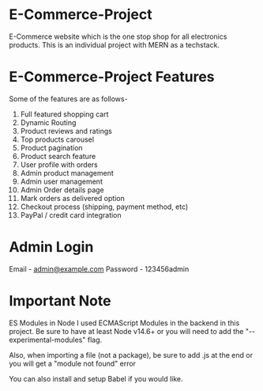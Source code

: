 #  E-Commerce-Project
 E-Commerce website which is the one stop shop for all electronics products. This is an individual project with MERN as a techstack.


#  E-Commerce-Project Features
Some of the features are as follows-

1. Full featured shopping cart
2. Dynamic Routing
3. Product reviews and ratings
4. Top products carousel
5. Product pagination
6. Product search feature
7. User profile with orders
8. Admin product management
9. Admin user management
10. Admin Order details page
11. Mark orders as delivered option
12. Checkout process (shipping, payment method, etc)
13. PayPal / credit card integration

# Admin Login 
Email - admin@example.com
Password - 123456admin


# Important Note
ES Modules in Node
I used ECMAScript Modules in the backend in this project. Be sure to have at least Node v14.6+ or you will need to add the "--experimental-modules" flag.

Also, when importing a file (not a package), be sure to add .js at the end or you will get a "module not found" error

You can also install and setup Babel if you would like.
